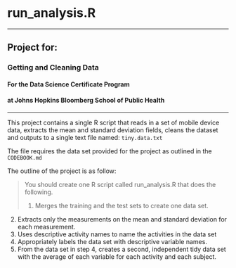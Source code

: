 # run_analysis.R

***

## Project for:
### Getting and Cleaning Data
#### For the Data Science Certificate Program
#### at Johns Hopkins Bloomberg School of Public Health

***

This project contains a single R script that reads in a set of mobile device data, extracts the mean and standard deviation fields, cleans the dataset and outputs to a single text file named: `tiny.data.txt`

The file requires the data set provided for the project as outlined in the `CODEBOOK.md`

The outline of the project is as follow:

> You should create one R script called run_analysis.R that does the following. 
>
> 1. Merges the training and the test sets to create one data set.
2. Extracts only the measurements on the mean and standard deviation for each measurement. 
3. Uses descriptive activity names to name the activities in the data set
4. Appropriately labels the data set with descriptive variable names. 
5. From the data set in step 4, creates a second, independent tidy data set with the average of each variable for each activity and each subject.


